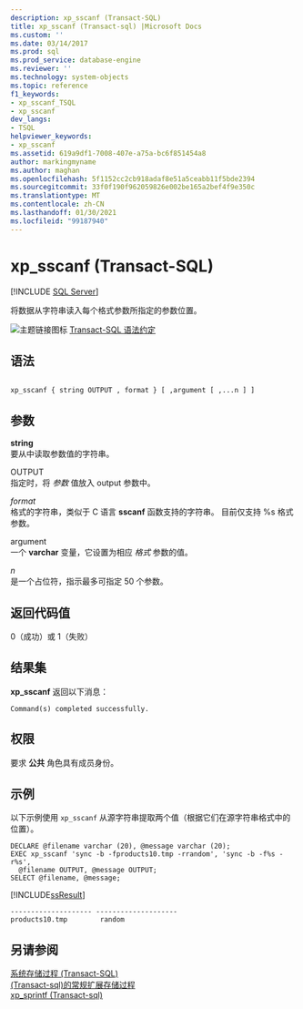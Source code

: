 ```yaml
---
description: xp_sscanf (Transact-SQL)
title: xp_sscanf (Transact-sql) |Microsoft Docs
ms.custom: ''
ms.date: 03/14/2017
ms.prod: sql
ms.prod_service: database-engine
ms.reviewer: ''
ms.technology: system-objects
ms.topic: reference
f1_keywords:
- xp_sscanf_TSQL
- xp_sscanf
dev_langs:
- TSQL
helpviewer_keywords:
- xp_sscanf
ms.assetid: 619a9df1-7008-407e-a75a-bc6f851454a8
author: markingmyname
ms.author: maghan
ms.openlocfilehash: 5f1152cc2cb918adaf8e51a5ceabb11f5bde2394
ms.sourcegitcommit: 33f0f190f962059826e002be165a2bef4f9e350c
ms.translationtype: MT
ms.contentlocale: zh-CN
ms.lasthandoff: 01/30/2021
ms.locfileid: "99187940"
---
```

# <a name="xp_sscanf-transact-sql"></a>xp_sscanf (Transact-SQL)
[!INCLUDE [SQL Server](../../includes/applies-to-version/sqlserver.md)]

  将数据从字符串读入每个格式参数所指定的参数位置。  
  
 ![主题链接图标](../../database-engine/configure-windows/media/topic-link.gif "“主题链接”图标") [Transact-SQL 语法约定](../../t-sql/language-elements/transact-sql-syntax-conventions-transact-sql.md)  
  
## <a name="syntax"></a>语法  
  
```  
  
xp_sscanf { string OUTPUT , format } [ ,argument [ ,...n ] ]   
```  
  
## <a name="arguments"></a>参数  
 **string**  
 要从中读取参数值的字符串。  
  
 OUTPUT  
 指定时，将 *参数* 值放入 output 参数中。  
  
 *format*  
 格式的字符串，类似于 C 语言 **sscanf** 函数支持的字符串。 目前仅支持 %s 格式参数。  
  
 argument   
 一个 **varchar** 变量，它设置为相应 *格式* 参数的值。  
  
 *n*  
 是一个占位符，指示最多可指定 50 个参数。  
  
## <a name="return-code-values"></a>返回代码值  
 0（成功）或 1（失败）  
  
## <a name="result-sets"></a>结果集  
 **xp_sscanf** 返回以下消息：  
  
 `Command(s) completed successfully.`  
  
## <a name="permissions"></a>权限  
 要求 **公共** 角色具有成员身份。  
  
## <a name="examples"></a>示例  
 以下示例使用 `xp_sscanf` 从源字符串提取两个值（根据它们在源字符串格式中的位置）。  
  
```  
DECLARE @filename varchar (20), @message varchar (20);  
EXEC xp_sscanf 'sync -b -fproducts10.tmp -rrandom', 'sync -b -f%s -r%s',   
  @filename OUTPUT, @message OUTPUT;  
SELECT @filename, @message;  
```  
  
 [!INCLUDE[ssResult](../../includes/ssresult-md.md)]  
  
```  
-------------------- --------------------   
products10.tmp        random  
```  
  
## <a name="see-also"></a>另请参阅  
 [系统存储过程 (Transact-SQL)](../../relational-databases/system-stored-procedures/system-stored-procedures-transact-sql.md)   
 [&#40;Transact-sql&#41;的常规扩展存储过程 ](../../relational-databases/system-stored-procedures/general-extended-stored-procedures-transact-sql.md)   
 [xp_sprintf &#40;Transact-sql&#41;](../../relational-databases/system-stored-procedures/xp-sprintf-transact-sql.md)  
  
  
